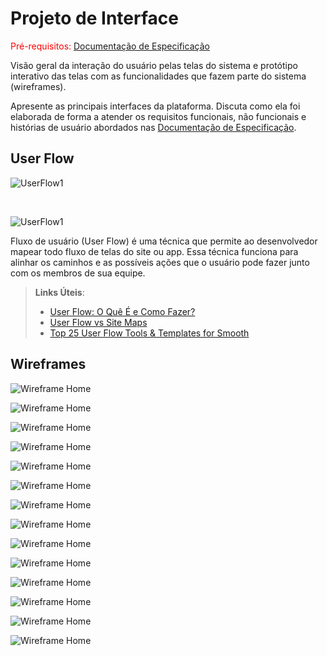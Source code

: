 # Projeto de Interface

<span style="color:red">Pré-requisitos: <a href="2-Especificação do Projeto.md"> Documentação de Especificação</a></span>

Visão geral da interação do usuário pelas telas do sistema e protótipo interativo das telas com as funcionalidades que fazem parte do sistema (wireframes).

Apresente as principais interfaces da plataforma. Discuta como ela foi elaborada de forma a atender os requisitos funcionais, não funcionais e histórias de usuário abordados nas <a href="2-Especificação do Projeto.md"> Documentação de Especificação</a>.

## User Flow

![UserFlow1](img/userflow/User-Flow1.png)

<br/>

![UserFlow1](img/userflow/User-Flow2.png)

Fluxo de usuário (User Flow) é uma técnica que permite ao desenvolvedor mapear todo fluxo de telas do site ou app. Essa técnica funciona para alinhar os caminhos e as possíveis ações que o usuário pode fazer junto com os membros de sua equipe.

> **Links Úteis**:
>
> - [User Flow: O Quê É e Como Fazer?](https://medium.com/7bits/fluxo-de-usu%C3%A1rio-user-flow-o-que-%C3%A9-como-fazer-79d965872534)
> - [User Flow vs Site Maps](http://designr.com.br/sitemap-e-user-flow-quais-as-diferencas-e-quando-usar-cada-um/)
> - [Top 25 User Flow Tools & Templates for Smooth](https://www.mockplus.com/blog/post/user-flow-tools)

## Wireframes

![Wireframe Home](img/wireframes/Home.png)

![Wireframe Home](img/wireframes/Pesquisa.png)

![Wireframe Home](img/wireframes/Pagina%20visualiza%C3%A7%C3%A3o%20Produtos.png)

![Wireframe Home](img/wireframes/Login.png)

![Wireframe Home](img/wireframes/Criar%20Conta.png)

![Wireframe Home](img/wireframes/Recuperar%20senha.png)

![Wireframe Home](img/wireframes/Alterar%20Senha.png)

![Wireframe Home](img/wireframes/Usuario-empresa.png)

![Wireframe Home](img/wireframes/Usuario.png)

![Wireframe Home](img/wireframes/Atualizar-Pagina.png)

![Wireframe Home](img/wireframes/Usuario.png)

![Wireframe Home](img/wireframes/Editar-Usuario-Empresa.png.png)

![Wireframe Home](img/wireframes/Editar-Usuario.png.png)

![Wireframe Home](img/wireframes/Page%20-%20Erro%20404.png)
